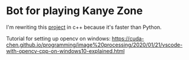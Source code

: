 # Bot for playing Kanye Zone

  I'm rewriting this [project](https://github.com/EricPedley/kanyezone-bot) in c++ because it's faster than Python.
  
  Tutorial for setting up opencv on windows: https://cuda-chen.github.io/programming/image%20processing/2020/01/21/vscode-with-opencv-cpp-on-windows10-explained.html